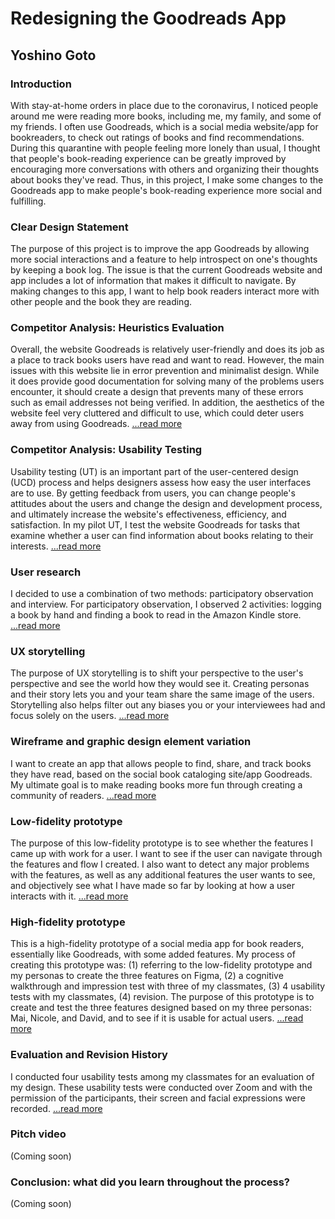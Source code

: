 # Redesigning the Goodreads App
## Yoshino Goto

### Introduction
With stay-at-home orders in place due to the coronavirus, I noticed people around me were 
reading more books, including me, my family, and some of my friends. I often use Goodreads, which is a social media 
website/app for bookreaders, to check out ratings of books and find recommendations. During this quarantine 
with people feeling more lonely than usual, I thought that people's book-reading experience can be greatly improved
by encouraging more conversations with others and organizing their thoughts about books they've read. 
Thus, in this project, I make some changes to the Goodreads app to make people's book-reading experience more social and 
fulfilling. 

### Clear Design Statement
The purpose of this project is to improve the app Goodreads by allowing more social 
interactions and a feature to help introspect on one's thoughts by keeping a book log. The issue is that the current
Goodreads website and app includes a lot of information that makes it difficult to navigate. By making changes to this app,
I want to help book readers interact more with other people and the book they are reading. 

### Competitor Analysis: Heuristics Evaluation 
Overall, the website Goodreads is relatively user-friendly and does its job as a place to track books users have read and want to 
read. However, the main issues with this website lie in error prevention and minimalist design. While it does provide 
good documentation for solving many of the problems users encounter, it should create a design that prevents many of these 
errors such as email addresses not being verified. In addition, the aesthetics of the website feel very cluttered and 
difficult to use, which could deter users away from using Goodreads. [...read more](https://github.com/yoshinogoto/DH150-YoshinoGoto/blob/master/Assignment01/Assignment01.md)

### Competitor Analysis: Usability Testing
Usability testing (UT) is an important part of the user-centered design (UCD) process and helps designers assess how easy 
the user interfaces are to use. By getting feedback from users, you can change people's attitudes about the users and 
change the design and development process, and ultimately increase the website's effectiveness, efficiency, and satisfaction.
In my pilot UT, I test the website Goodreads for tasks that examine whether a user can find information about books 
relating to their interests. [...read more](https://github.com/yoshinogoto/DH150-YoshinoGoto/blob/master/Assignment02/Assignment02.md)

### User research
I decided to use a combination of two methods: participatory observation and interview.
For participatory observation, I observed 2 activities: logging a book by hand and finding a book to read in the Amazon 
Kindle store. [...read more](https://github.com/yoshinogoto/DH150-YoshinoGoto/blob/master/Assignment04/Assignment04.md)

### UX storytelling
The purpose of UX storytelling is to shift your perspective to the user's perspective and see the world how they would 
see it. Creating personas and their story lets you and your team share the same image of the users. Storytelling also helps
filter out any biases you or your interviewees had and focus solely on the users. [...read more](https://github.com/yoshinogoto/DH150-YoshinoGoto/blob/master/Assignment05/Assignment05.md)

### Wireframe and graphic design element variation
I want to create an app that allows people to find, share, and track books they have read, 
based on the social book cataloging site/app Goodreads. My ultimate goal is to make reading books more 
fun through creating a community of readers. [...read more](https://github.com/yoshinogoto/DH150YoshinoGoto/blob/master/Assignment06/Assignment06.md)

### Low-fidelity prototype 
The purpose of this low-fidelity prototype is to see whether the features I came up with work for a user. 
I want to see if the user can navigate through the features and flow I created. 
I also want to detect any major problems with the features, as well as any additional features the user wants to see, 
and objectively see what I have made so far by looking at how a user interacts with it. [...read more](https://github.com/yoshinogoto/DH150-YoshinoGoto/blob/master/Assingment06/Assignment06.md)

### High-fidelity prototype 
This is a high-fidelity prototype of a social media app for book readers, essentially like Goodreads, 
with some added features. My process of creating this prototype was: 
(1) referring to the low-fidelity prototype and my personas to create the three features on Figma, 
(2) a cognitive walkthrough and impression test with three of my classmates, 
(3) 4 usability tests with my classmates, 
(4) revision. The purpose of this prototype is to create and test the three features designed based on my three personas: 
Mai, Nicole, and David, and to see if it is usable for actual users. [...read more](https://github.com/yoshinogoto/DH150YoshinoGoto/blob/master/Assignment07/Assignment07.md)

### Evaluation and Revision History 
I conducted four usability tests among my classmates for an evaluation of my design. 
These usability tests were conducted over Zoom and with the permission of the participants, their screen and facial 
expressions were recorded. [...read more](https://github.com/yoshinogoto/DH150-YoshinoGoto/blob/master/Assignment07/Assignment07.md)

### Pitch video 
(Coming soon)

### Conclusion: what did you learn throughout the process?
(Coming soon)
